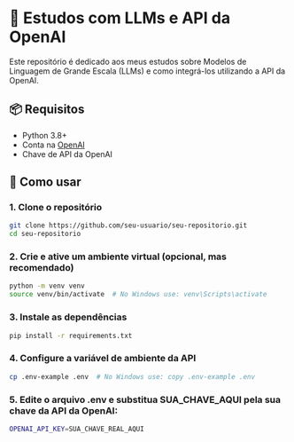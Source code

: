 # 🧠 Estudos com LLMs e API da OpenAI

Este repositório é dedicado aos meus estudos sobre Modelos de Linguagem de Grande Escala (LLMs) e como integrá-los utilizando a API da OpenAI.

## 📦 Requisitos

- Python 3.8+
- Conta na [OpenAI](https://platform.openai.com/)
- Chave de API da OpenAI

## 🚀 Como usar

### 1. Clone o repositório

```bash
git clone https://github.com/seu-usuario/seu-repositorio.git
cd seu-repositorio
```

### 2. Crie e ative um ambiente virtual (opcional, mas recomendado)

```bash
python -m venv venv
source venv/bin/activate  # No Windows use: venv\Scripts\activate
```

### 3. Instale as dependências

```bash
pip install -r requirements.txt
```

### 4. Configure a variável de ambiente da API
```bash
cp .env-example .env  # No Windows use: copy .env-example .env
```

### 5. Edite o arquivo .env e substitua SUA_CHAVE_AQUI pela sua chave da API da OpenAI:

```bash
OPENAI_API_KEY=SUA_CHAVE_REAL_AQUI
```

